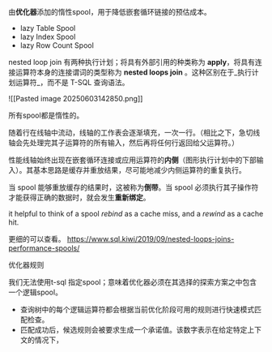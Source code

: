 
由**优化器**添加的惰性spool，用于降低嵌套循环链接的预估成本。

- lazy Table Spool
- lazy Index Spool
- lazy Row Count Spool


nested loop join 有两种执行计划；将具有外部引用的种类称为 **apply**，将具有连接运算符本身的连接谓词的类型称为 **nested loops join** 。这种区别在于_执行计划运算符_，而不是 T-SQL 查询语法。


![[Pasted image 20250603142850.png]]


所有spool都是惰性的。

随着行在线轴中流动，线轴的工作表会逐渐填充，一次一行。（相比之下，急切线轴会先处理完其子运算符的所有输入，然后再将任何行返回给父运算符。）

性能线轴始终出现在嵌套循环连接或应用运算符的**内侧**（图形执行计划中的下部输入）。其基本思路是缓存并重放结果，尽可能地减少内侧运算符的重复执行。

当 spool 能够重放缓存的结果时，这被称为**倒带**。当 spool 必须执行其子操作符才能获得正确的数据时，就会发生**重新绑定**。

it helpful to think of a spool _rebind_ as a cache miss, and a _rewind_ as a cache hit.


更细的可以查看。
https://www.sql.kiwi/2019/09/nested-loops-joins-performance-spools/

优化器规则

我们无法使用t-sql 指定spool；意味着优化器必须在其选择的探索方案之中包含一个逻辑spool。

- 查询树中的每个逻辑运算符都会根据当前优化阶段可用的规则进行快速模式匹配检查。
- 匹配成功后，候选规则会被要求生成一个承诺值。该数字表示在给定特定上下文的情况下，







